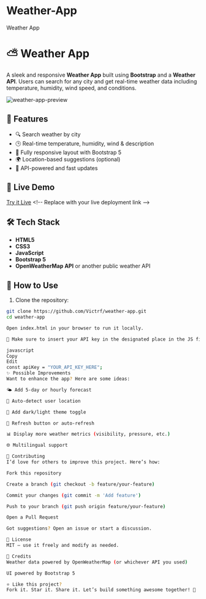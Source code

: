 # Weather-App
Weather App
# ⛅ Weather App

A sleek and responsive **Weather App** built using **Bootstrap** and a **Weather API**. Users can search for any city and get real-time weather data including temperature, humidity, wind speed, and conditions.

![weather-app-preview](preview-image-url-here) <!-- Replace or remove -->

## 🌟 Features

- 🔍 Search weather by city
- 🕒 Real-time temperature, humidity, wind & description
- 📱 Fully responsive layout with Bootstrap 5
- 🌍 Location-based suggestions (optional)
- 🔄 API-powered and fast updates

## 🚀 Live Demo

[Try it Live]([https://your-live-demo-url.com](https://imaginative-bubblegum-5eb01e.netlify.app/)) <!-- Replace with your live deployment link -->

## 🛠 Tech Stack

- **HTML5**
- **CSS3**
- **JavaScript**
- **Bootstrap 5**
- **OpenWeatherMap API** or another public weather API

## 🔧 How to Use

1. Clone the repository:

```bash
git clone https://github.com/Victrf/weather-app.git
cd weather-app

Open index.html in your browser to run it locally.

🔐 Make sure to insert your API key in the designated place in the JS file:

javascript
Copy
Edit
const apiKey = "YOUR_API_KEY_HERE";
✨ Possible Improvements
Want to enhance the app? Here are some ideas:

🌤 Add 5-day or hourly forecast

📍 Auto-detect user location

🌙 Add dark/light theme toggle

🔁 Refresh button or auto-refresh

📊 Display more weather metrics (visibility, pressure, etc.)

🌐 Multilingual support

🤝 Contributing
I’d love for others to improve this project. Here’s how:

Fork this repository

Create a branch (git checkout -b feature/your-feature)

Commit your changes (git commit -m 'Add feature')

Push to your branch (git push origin feature/your-feature)

Open a Pull Request

Got suggestions? Open an issue or start a discussion.

📜 License
MIT — use it freely and modify as needed.

🙌 Credits
Weather data powered by OpenWeatherMap (or whichever API you used)

UI powered by Bootstrap 5

⭐ Like this project?
Fork it. Star it. Share it. Let’s build something awesome together! 🚀


